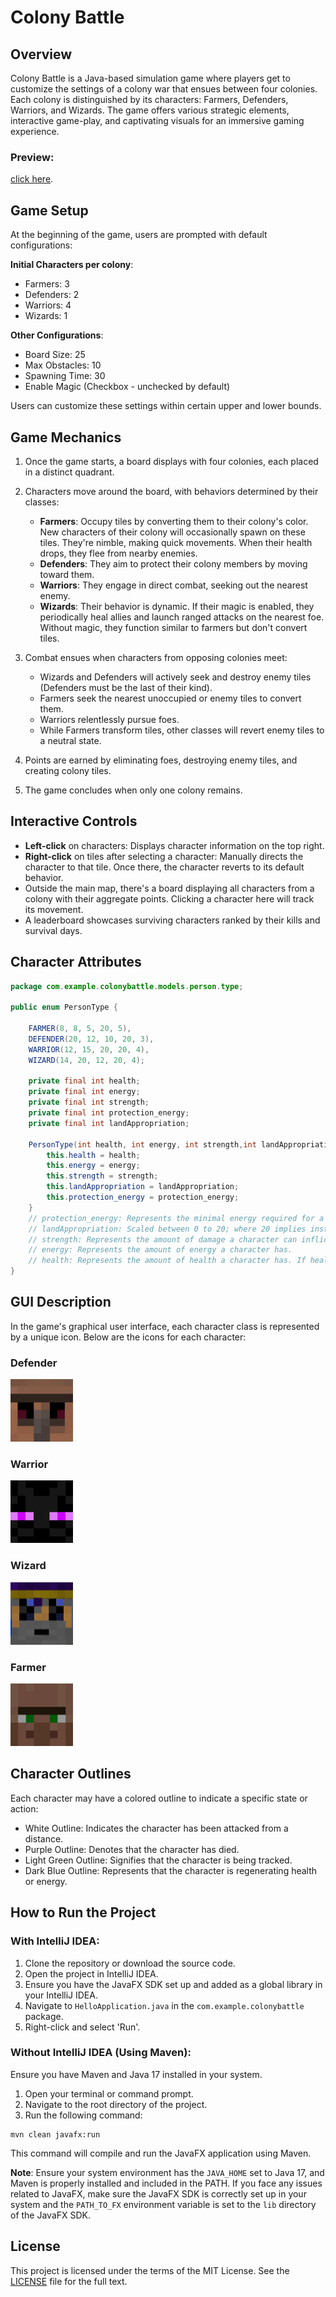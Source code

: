 # Colony Battle

## Overview

Colony Battle is a Java-based simulation game where players get to customize the settings of a colony war that ensues between four colonies. Each colony is distinguished by its characters: Farmers, Defenders, Warriors, and Wizards. The game offers various strategic elements, interactive game-play, and captivating visuals for an immersive gaming experience.

### Preview: 
[click here](https://github.com/Adam0s007/ColonyBattle/assets/109285249/0075f201-e7ed-40bc-84b7-2f5b0ee8b1b4).
## Game Setup

At the beginning of the game, users are prompted with default configurations:

**Initial Characters per colony**:
- Farmers: 3
- Defenders: 2
- Warriors: 4
- Wizards: 1

**Other Configurations**:
- Board Size: 25
- Max Obstacles: 10
- Spawning Time: 30
- Enable Magic (Checkbox - unchecked by default)


Users can customize these settings within certain upper and lower bounds.

## Game Mechanics

1. Once the game starts, a board displays with four colonies, each placed in a distinct quadrant.
2. Characters move around the board, with behaviors determined by their classes:
    - **Farmers**: Occupy tiles by converting them to their colony's color. New characters of their colony will occasionally spawn on these tiles. They're nimble, making quick movements. When their health drops, they flee from nearby enemies.
    - **Defenders**: They aim to protect their colony members by moving toward them.
    - **Warriors**: They engage in direct combat, seeking out the nearest enemy.
    - **Wizards**: Their behavior is dynamic. If their magic is enabled, they periodically heal allies and launch ranged attacks on the nearest foe. Without magic, they function similar to farmers but don't convert tiles.
3. Combat ensues when characters from opposing colonies meet:
    - Wizards and Defenders will actively seek and destroy enemy tiles (Defenders must be the last of their kind).
    - Farmers seek the nearest unoccupied or enemy tiles to convert them.
    - Warriors relentlessly pursue foes.
    - While Farmers transform tiles, other classes will revert enemy tiles to a neutral state.

4. Points are earned by eliminating foes, destroying enemy tiles, and creating colony tiles.
5. The game concludes when only one colony remains.

## Interactive Controls

- **Left-click** on characters: Displays character information on the top right.
- **Right-click** on tiles after selecting a character: Manually directs the character to that tile. Once there, the character reverts to its default behavior.
- Outside the main map, there's a board displaying all characters from a colony with their aggregate points. Clicking a character here will track its movement.
- A leaderboard showcases surviving characters ranked by their kills and survival days.

## Character Attributes

```java
package com.example.colonybattle.models.person.type;

public enum PersonType {
    
    FARMER(8, 8, 5, 20, 5),
    DEFENDER(20, 12, 10, 20, 3),
    WARRIOR(12, 15, 20, 20, 4),
    WIZARD(14, 20, 12, 20, 4);

    private final int health;
    private final int energy;
    private final int strength;
    private final int protection_energy;
    private final int landAppropriation;

    PersonType(int health, int energy, int strength,int landAppropriation,int protection_energy){
        this.health = health;
        this.energy = energy;
        this.strength = strength;
        this.landAppropriation = landAppropriation;
        this.protection_energy = protection_energy;
    }
    // protection_energy: Represents the minimal energy required for a character to absorb a basic amount of damage.
    // landAppropriation: Scaled between 0 to 20; where 20 implies instant tile conversion. If below 20, a character needs multiple visits to a tile for full conversion.
    // strength: Represents the amount of damage a character can inflict on an enemy.
    // energy: Represents the amount of energy a character has.
    // health: Represents the amount of health a character has. If health drops to 0, the character dies.
}
```
## GUI Description

In the game's graphical user interface, each character class is represented by a unique icon. Below are the icons for each character:

### Defender
<img src="https://github.com/Adam0s007/ColonyBattle/blob/main/src/main/resources/heads/defender.png" width="100" height="100" alt="Defender Icon">

### Warrior
<img src="https://github.com/Adam0s007/ColonyBattle/blob/main/src/main/resources/heads/warrior.png" width="100" height="100" alt="Warrior Icon">

### Wizard
<img src="https://github.com/Adam0s007/ColonyBattle/blob/main/src/main/resources/heads/wizard.png" width="100" height="100" alt="Wizard Icon">

### Farmer
<img src="https://github.com/Adam0s007/ColonyBattle/blob/main/src/main/resources/heads/farmer.png" width="100" height="100" alt="Farmer Icon">

## Character Outlines
Each character may have a colored outline to indicate a specific state or action:

- White Outline: Indicates the character has been attacked from a distance.
- Purple Outline: Denotes that the character has died.
- Light Green Outline: Signifies that the character is being tracked.
- Dark Blue Outline: Represents that the character is regenerating health or energy.


## How to Run the Project

### With IntelliJ IDEA:

1. Clone the repository or download the source code.
2. Open the project in IntelliJ IDEA.
3. Ensure you have the JavaFX SDK set up and added as a global library in your IntelliJ IDEA.
4. Navigate to `HelloApplication.java` in the `com.example.colonybattle` package.
5. Right-click and select 'Run'.

### Without IntelliJ IDEA (Using Maven):

Ensure you have Maven and Java 17 installed in your system.

1. Open your terminal or command prompt.
2. Navigate to the root directory of the project.
3. Run the following command:

```agsl
mvn clean javafx:run
```
This command will compile and run the JavaFX application using Maven.

**Note**: Ensure your system environment has the `JAVA_HOME` set to Java 17, and Maven is properly installed and included in the PATH. If you face any issues related to JavaFX, make sure the JavaFX SDK is correctly set up in your system and the `PATH_TO_FX` environment variable is set to the `lib` directory of the JavaFX SDK.
## License

This project is licensed under the terms of the MIT License. See the [LICENSE](LICENSE) file for the full text.
